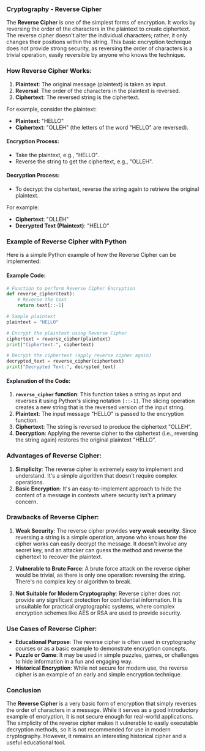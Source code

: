 ### **Cryptography - Reverse Cipher**

The **Reverse Cipher** is one of the simplest forms of encryption. It works by reversing the order of the characters in the plaintext to create ciphertext. The reverse cipher doesn't alter the individual characters; rather, it only changes their positions within the string. This basic encryption technique does not provide strong security, as reversing the order of characters is a trivial operation, easily reversible by anyone who knows the technique.

### **How Reverse Cipher Works:**

1. **Plaintext**: The original message (plaintext) is taken as input.
2. **Reversal**: The order of the characters in the plaintext is reversed.
3. **Ciphertext**: The reversed string is the ciphertext.

For example, consider the plaintext:
- **Plaintext**: "HELLO"
- **Ciphertext**: "OLLEH" (the letters of the word "HELLO" are reversed).

#### **Encryption Process:**
- Take the plaintext, e.g., "HELLO".
- Reverse the string to get the ciphertext, e.g., "OLLEH".

#### **Decryption Process:**
- To decrypt the ciphertext, reverse the string again to retrieve the original plaintext.

For example:
- **Ciphertext**: "OLLEH"
- **Decrypted Text (Plaintext)**: "HELLO"

### **Example of Reverse Cipher with Python**

Here is a simple Python example of how the Reverse Cipher can be implemented:

#### Example Code:

```python
# Function to perform Reverse Cipher Encryption
def reverse_cipher(text):
    # Reverse the text
    return text[::-1]

# Sample plaintext
plaintext = "HELLO"

# Encrypt the plaintext using Reverse Cipher
ciphertext = reverse_cipher(plaintext)
print("Ciphertext:", ciphertext)

# Decrypt the ciphertext (apply reverse cipher again)
decrypted_text = reverse_cipher(ciphertext)
print("Decrypted Text:", decrypted_text)
```

#### **Explanation of the Code:**
1. **`reverse_cipher` function**: This function takes a string as input and reverses it using Python's slicing notation `[::-1]`. The slicing operation creates a new string that is the reversed version of the input string.
2. **Plaintext**: The input message "HELLO" is passed to the encryption function.
3. **Ciphertext**: The string is reversed to produce the ciphertext "OLLEH".
4. **Decryption**: Applying the reverse cipher to the ciphertext (i.e., reversing the string again) restores the original plaintext "HELLO".

### **Advantages of Reverse Cipher:**
1. **Simplicity**: The reverse cipher is extremely easy to implement and understand. It's a simple algorithm that doesn't require complex operations.
2. **Basic Encryption**: It's an easy-to-implement approach to hide the content of a message in contexts where security isn't a primary concern.

### **Drawbacks of Reverse Cipher:**
1. **Weak Security**: The reverse cipher provides **very weak security**. Since reversing a string is a simple operation, anyone who knows how the cipher works can easily decrypt the message. It doesn't involve any secret key, and an attacker can guess the method and reverse the ciphertext to recover the plaintext.
   
2. **Vulnerable to Brute Force**: A brute force attack on the reverse cipher would be trivial, as there is only one operation: reversing the string. There's no complex key or algorithm to break.

3. **Not Suitable for Modern Cryptography**: Reverse cipher does not provide any significant protection for confidential information. It is unsuitable for practical cryptographic systems, where complex encryption schemes like AES or RSA are used to provide security.

### **Use Cases of Reverse Cipher:**
- **Educational Purpose**: The reverse cipher is often used in cryptography courses or as a basic example to demonstrate encryption concepts.
- **Puzzle or Game**: It may be used in simple puzzles, games, or challenges to hide information in a fun and engaging way.
- **Historical Encryption**: While not secure for modern use, the reverse cipher is an example of an early and simple encryption technique.

### **Conclusion**

The **Reverse Cipher** is a very basic form of encryption that simply reverses the order of characters in a message. While it serves as a good introductory example of encryption, it is not secure enough for real-world applications. The simplicity of the reverse cipher makes it vulnerable to easily executable decryption methods, so it is not recommended for use in modern cryptography. However, it remains an interesting historical cipher and a useful educational tool.
